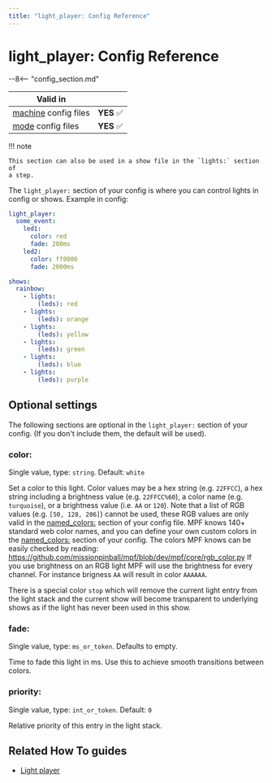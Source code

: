 ```yaml
---
title: "light_player: Config Reference"
---
```


# light_player: Config Reference

--8<-- "config_section.md"

| Valid in | |
|-----|:----:|
|[machine](instructions/machine_config.md) config files |**YES** :white_check_mark:|
|[mode](instructions/mode_config.md) config files|**YES** :white_check_mark:|

!!! note

    This section can also be used in a show file in the `lights:` section of
    a step.

The `light_player:` section of your config is where you can control
lights in config or shows. Example in config:

``` yaml
light_player:
  some_event:
    led1:
      color: red
      fade: 200ms
    led2:
      color: ff0000
      fade: 2000ms
```

``` yaml
shows:
  rainbow:
    - lights:
        (leds): red
    - lights:
        (leds): orange
    - lights:
        (leds): yellow
    - lights:
        (leds): green
    - lights:
        (leds): blue
    - lights:
        (leds): purple
```

## Optional settings

The following sections are optional in the `light_player:` section of
your config. (If you don't include them, the default will be used).

### color:

Single value, type: `string`. Default: `white`

Set a color to this light. Color values may be a hex string (e.g.
`22FFCC`), a hex string including a brightness value (e.g. `22FFCC%60`), a color name
(e.g. `turquoise`), or a brightness value (i.e. `AA` or `120`). Note that
a list of RGB values (e.g. `[50, 128, 206]`) cannot be used, these RGB values
are only valid in the [named_colors:](named_colors.md) section of your config file. MPF
knows 140+ standard web color names, and you can define your own custom
colors in the [named_colors:](named_colors.md)
section of your config. The colors MPF knows can be easily checked by reading:
<https://github.com/missionpinball/mpf/blob/dev/mpf/core/rgb_color.py>
If you use brightness on an RGB light MPF will
use the brightness for every channel. For instance brigness `AA` will
result in color `AAAAAA`.

There is a special color `stop` which will remove the current light
entry from the light stack and the current show will become transparent
to underlying shows as if the light has never been used in this show.

### fade:

Single value, type: `ms_or_token`. Defaults to empty.

Time to fade this light in ms. Use this to achieve smooth transitions
between colors.

### priority:

Single value, type: `int_or_token`. Default: `0`

Relative priority of this entry in the light stack.

## Related How To guides

* [Light player](../config_players/light_player.md)
